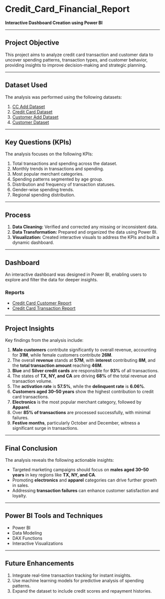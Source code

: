 # Credit_Card_Financial_Report
**Interactive Dashboard Creation using Power BI**

---

## Project Objective  
This project aims to analyze credit card transaction and customer data to uncover spending patterns, transaction types, and customer behavior, providing insights to improve decision-making and strategic planning.

---

## Dataset Used  
The analysis was performed using the following datasets:  
1. [CC Add Dataset](https://github.com/md-danish-ansari/Credit_Card_Report/blob/main/cc_add.csv)  
2. [Credit Card Dataset](https://github.com/md-danish-ansari/Credit_Card_Report/blob/main/credit_card.csv)  
3. [Customer Add Dataset](https://github.com/md-danish-ansari/Credit_Card_Report/blob/main/cust_add.csv)  
4. [Customer Dataset](https://github.com/md-danish-ansari/Credit_Card_Report/blob/main/customer.csv)

---

## Key Questions (KPIs)  
The analysis focuses on the following KPIs:  
1. Total transactions and spending across the dataset.  
2. Monthly trends in transactions and spending.  
3. Most popular merchant categories.  
4. Spending patterns segmented by age group.  
5. Distribution and frequency of transaction statuses.  
6. Gender-wise spending trends.  
7. Regional spending distribution.  

---

## Process  
1. **Data Cleaning:** Verified and corrected any missing or inconsistent data.  
2. **Data Transformation:** Prepared and organized the data using Power BI.  
3. **Visualization:** Created interactive visuals to address the KPIs and built a dynamic dashboard.  

---

## Dashboard  
An interactive dashboard was designed in Power BI, enabling users to explore and filter the data for deeper insights.  

### **Reports**  
- [Credit Card Customer Report](https://github.com/md-danish-ansari/Credit_Card_Report/blob/main/Credit_Card_Customer_Report.pdf)  
- [Credit Card Transaction Report](https://github.com/md-danish-ansari/Credit_Card_Report/blob/main/Credit_Card_Transaction_Report.pdf)  

---

## Project Insights  
Key findings from the analysis include:  
1. **Male customers** contribute significantly to overall revenue, accounting for **31M**, while female customers contribute **26M**.  
2. The overall **revenue** stands at **57M**, with **interest** contributing **8M**, and the **total transaction amount** reaching **46M**.  
3. **Blue** and **Silver credit cards** are responsible for **93%** of all transactions.  
4. The states of **TX, NY, and CA** are driving **68%** of the total revenue and transaction volume.  
5. The **activation rate** is **57.5%**, while the **delinquent rate** is **6.06%**.  
6. **Customers aged 30–50 years** show the highest contribution to credit card transactions.  
7. **Electronics** is the most popular merchant category, followed by **Apparel**.  
8. Over **85% of transactions** are processed successfully, with minimal failures.  
9. **Festive months**, particularly October and December, witness a significant surge in transactions.

---

## Final Conclusion
The analysis reveals the following actionable insights:
- Targeted marketing campaigns should focus on **males aged 30–50 years** in key regions like **TX, NY, and CA**.
- Promoting **electronics** and **apparel** categories can drive further growth in sales.
- Addressing **transaction failures** can enhance customer satisfaction and loyalty.

---

## Power BI Tools and Techniques  
- Power BI  
- Data Modeling  
- DAX Functions  
- Interactive Visualizations  

---

## Future Enhancements  
1. Integrate real-time transaction tracking for instant insights.  
2. Use machine learning models for predictive analysis of spending patterns.  
3. Expand the dataset to include credit scores and repayment histories.  
